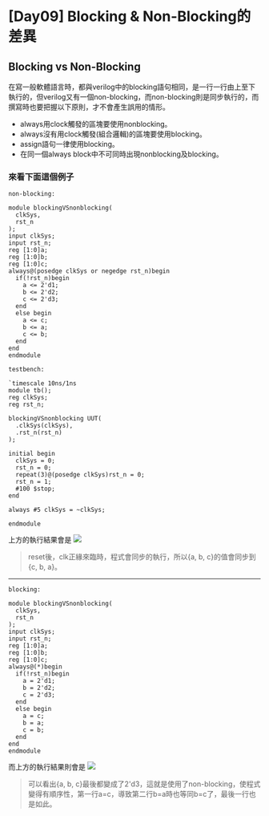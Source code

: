 
# [Day09] Blocking & Non-Blocking的差異
## Blocking vs Non-Blocking
在寫一般軟體語言時，都與verilog中的blocking語句相同，是一行一行由上至下執行的，但verilog又有一個non-blocking，而non-blocking則是同步執行的，而撰寫時也要把握以下原則，才不會產生誤用的情形。
- always用clock觸發的區塊要使用nonblocking。
- always沒有用clock觸發(組合邏輯)的區塊要使用blocking。
- assign語句一律使用blocking。
- 在同一個always block中不可同時出現nonblocking及blocking。

### 來看下面這個例子
`non-blocking:`
```
module blockingVSnonblocking(
  clkSys, 
  rst_n
);
input clkSys;
input rst_n;
reg [1:0]a;
reg [1:0]b;
reg [1:0]c;
always@(posedge clkSys or negedge rst_n)begin
  if(!rst_n)begin
    a <= 2'd1;
    b <= 2'd2;
    c <= 2'd3;
  end
  else begin
    a <= c;
    b <= a;
    c <= b;
  end
end
endmodule

```
`testbench:`
```
`timescale 10ns/1ns
module tb();
reg clkSys;
reg rst_n;

blockingVSnonblocking UUT(
  .clkSys(clkSys), 
  .rst_n(rst_n)
);

initial begin
  clkSys = 0;
  rst_n = 0;
  repeat(3)@(posedge clkSys)rst_n = 0;
  rst_n = 1;
  #100 $stop;
end

always #5 clkSys = ~clkSys;

endmodule

```
上方的執行結果會是
![](https://i.imgur.com/G5L0rGh.png)

>reset後，clk正緣來臨時，程式會同步的執行，所以{a, b, c}的值會同步到{c, b, a}。

---

`blocking:`
```
module blockingVSnonblocking(
  clkSys, 
  rst_n
);
input clkSys;
input rst_n;
reg [1:0]a;
reg [1:0]b;
reg [1:0]c;
always@(*)begin
  if(!rst_n)begin
    a = 2'd1;
    b = 2'd2;
    c = 2'd3;
  end
  else begin
    a = c;
    b = a;
    c = b;
  end
end
endmodule
```
而上方的執行結果則會是
![](https://i.imgur.com/mJ5k6AT.png)

>可以看出{a, b, c}最後都變成了2'd3，這就是使用了non-blocking，使程式變得有順序性，第一行a=c，導致第二行b=a時也等同b=c了，最後一行也是如此。

